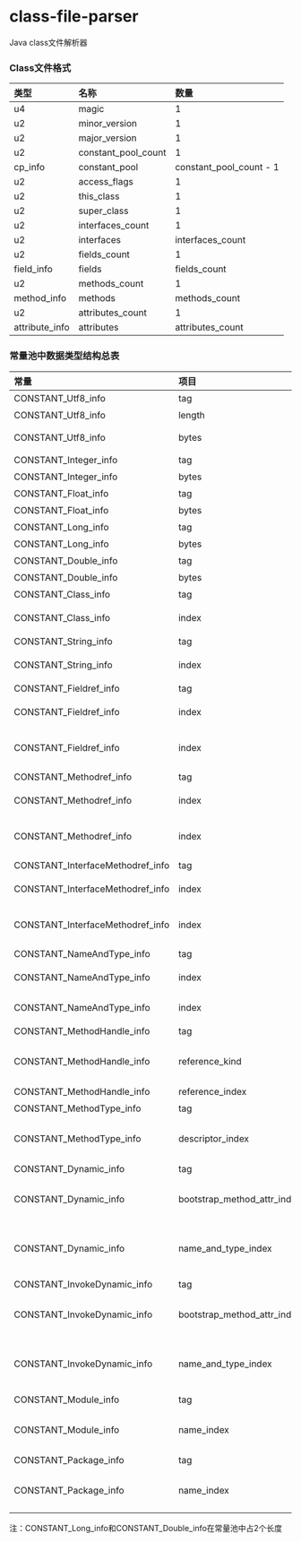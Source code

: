 # class-file-parser
Java class文件解析器

### Class文件格式
| 类型 | 名称 | 数量 |
|:---|:---|:---|
| u4 | magic | 1 |
| u2 | minor_version | 1 |
| u2 | major_version | 1 |
| u2 | constant_pool_count | 1 |
| cp_info | constant_pool | constant_pool_count - 1 |
| u2 | access_flags | 1 |
| u2 | this_class | 1 |
| u2 | super_class | 1 |
| u2 | interfaces_count | 1 |
| u2 | interfaces | interfaces_count |
| u2 | fields_count | 1 |
| field_info | fields | fields_count |
| u2 | methods_count | 1 |
| method_info | methods | methods_count |
| u2 | attributes_count | 1 |
| attribute_info | attributes | attributes_count |

### 常量池中数据类型结构总表
| 常量 | 项目 | 类型 | 描述 |
|:---|:---|:---|:---|
| CONSTANT_Utf8_info | tag | u1 | 值为1 |
| CONSTANT_Utf8_info | length | u2 | UTF-8字符串的字节数 |
| CONSTANT_Utf8_info | bytes | length个u1 | UTF-8字符串 |
| CONSTANT_Integer_info | tag | u1 | 值为3 |
| CONSTANT_Integer_info | bytes | u4 | 大端存储的int值 |
| CONSTANT_Float_info | tag | u1 | 值为4 |
| CONSTANT_Float_info | bytes | u4 | 大端存储的float值 |
| CONSTANT_Long_info | tag | u1 | 值为5 |
| CONSTANT_Long_info | bytes | u4 | 大端存储的long值 |
| CONSTANT_Double_info | tag | u1 | 值为6 |
| CONSTANT_Double_info | bytes | u4 | 大端存储的double值 |
| CONSTANT_Class_info | tag | u1 | 值为7 |
| CONSTANT_Class_info | index | u2 | 指向全限定名常量项CONSTANT_Utf8_info的索引 |
| CONSTANT_String_info | tag | u1 | 值为8 |
| CONSTANT_String_info | index | u2 | 指向字符串字面量CONSTANT_Utf8_info的索引 |
| CONSTANT_Fieldref_info | tag | u1 | 值为9 |
| CONSTANT_Fieldref_info | index | u2 | 指向声明字段的类或者接口描述符CONSTANT_Class_info的索引项 |
| CONSTANT_Fieldref_info | index | u2 | 指向名称及类型描述符CONSTANT_NameAndType_info的索引项 |
| CONSTANT_Methodref_info | tag | u1 | 值为10 |
| CONSTANT_Methodref_info | index | u2 | 指向声明方法的类描述符CONSTANT_Class_info的索引项 |
| CONSTANT_Methodref_info | index | u2 | 指向名称及类型描述符CONSTANT_NameAndType_info的索引项 |
| CONSTANT_InterfaceMethodref_info | tag | u1 | 值为11 |
| CONSTANT_InterfaceMethodref_info | index | u2 | 指向声明方法的接口描述符CONSTANT_Class_info的索引项 |
| CONSTANT_InterfaceMethodref_info | index | u2 | 指向名称及类型描述符CONSTANT_NameAndType_info的索引项 |
| CONSTANT_NameAndType_info | tag | u1 | 值为12 |
| CONSTANT_NameAndType_info | index | u2 | 指向该字段或方法名称常量项的索引 |
| CONSTANT_NameAndType_info | index | u2 | 指向该字段或方法描述符常量项的索引 |
| CONSTANT_MethodHandle_info | tag | u1 | 值为15 |
| CONSTANT_MethodHandle_info | reference_kind | u2 | 取值区间[1, 9]，它决定了方法句柄的类型。方法句柄类型值表示方法句柄的字节码行为 |
| CONSTANT_MethodHandle_info | reference_index | u2 | 值必须是对常量池的有效索引 |
| CONSTANT_MethodType_info | tag | u1 | 值为16 |
| CONSTANT_MethodType_info | descriptor_index | u2 | 值必须是对CONSTANT_Utf8_info的有效索引，表示方法的描述符 |
| CONSTANT_Dynamic_info | tag | u1 | 值为17 |
| CONSTANT_Dynamic_info | bootstrap_method_attr_index | u2 | 值必须是对当前Class文件中引导方法表bootstrap_methods[]数据的有效索引 |
| CONSTANT_Dynamic_info | name_and_type_index | u2 | 值必须是对CONSTANT_NameAndType_info的有效索引，表示方法名和方法描述符 |
| CONSTANT_InvokeDynamic_info | tag | u1 | 值为18 |
| CONSTANT_InvokeDynamic_info | bootstrap_method_attr_index | u2 | 值必须是对当前Class文件中引导方法表bootstrap_methods[]数据的有效索引 |
| CONSTANT_InvokeDynamic_info | name_and_type_index | u2 | 值必须是对CONSTANT_NameAndType_info的有效索引，表示方法名和方法描述符 |
| CONSTANT_Module_info | tag | u1 | 值为19 |
| CONSTANT_Module_info | name_index | u2 | 值必须是对CONSTANT_Utf8_info的有效索引，表示模块名称 |
| CONSTANT_Package_info | tag | u1 | 值为20 |
| CONSTANT_Package_info | name_index | u2 | 值必须是对CONSTANT_Utf8_info的有效索引，表示包名 |

注：CONSTANT_Long_info和CONSTANT_Double_info在常量池中占2个长度